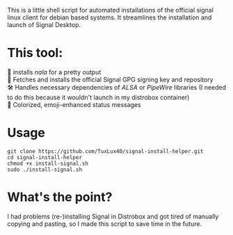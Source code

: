 This is a little shell script for automated installations of the official signal linux client for debian based systems. It streamlines the installation and launch of Signal Desktop.

# This tool:
💫 installs *nala* for a pretty output  
🔑 Fetches and installs the official Signal GPG signing key and repository  
🛠️ Handles necessary dependencies of *ALSA* or *PipeWire* libraries (I needed to do this because it wouldn't launch in my distrobox container)  
🌈 Colorized, emoji-enhanced status messages  

# Usage  
    git clone https://github.com/TuxLux40/signal-install-helper.git  
    cd signal-install-helper  
    chmod +x install-signal.sh  
    sudo ./install-signal.sh  

# What's the point?  
I had problems (re-)installing Signal in Distrobox and got tired of manually copying and pasting, so I made this script to save time in the future.

